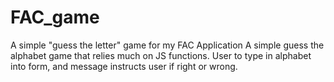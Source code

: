 # FAC_game
A simple "guess the letter" game for my FAC Application
A simple guess the alphabet game that relies much on JS functions. User to type in alphabet into form, and message instructs user if right or wrong.
